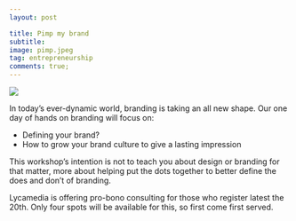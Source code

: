 ```yaml
---
layout: post

title: Pimp my brand
subtitle: 
image: pimp.jpeg
tag: entrepreneurship
comments: true;
---
```


<img src="{{site.github.url}}/img/pimp.jpeg">


In today’s ever-dynamic world, branding is taking an all new shape.
Our one day of hands on branding will focus on:

- Defining your brand?
- How to grow your brand culture to give a lasting impression

This workshop’s intention is not to teach you about design or branding for that matter, more about helping put the dots together to better define the does and don’t of branding.

Lycamedia is offering pro-bono consulting for those who register latest the 20th. Only four spots will be available for this, so first come first served.

